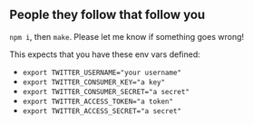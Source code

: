 People they follow that follow you
----------------------------------

`npm i`, then `make`. Please let me know if something goes wrong!

This expects that you have these env vars defined:
- `export TWITTER_USERNAME="your username"`
- `export TWITTER_CONSUMER_KEY="a key"`
- `export TWITTER_CONSUMER_SECRET="a secret"`
- `export TWITTER_ACCESS_TOKEN="a token"`
- `export TWITTER_ACCESS_SECRET="a secret"`
